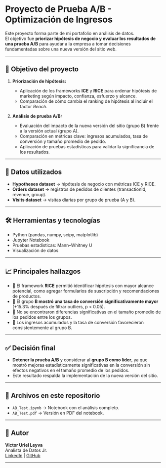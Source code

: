 # Proyecto de Prueba A/B - Optimización de Ingresos

Este proyecto forma parte de mi portafolio en análisis de datos.  
El objetivo fue **priorizar hipótesis de negocio y evaluar los resultados de una prueba A/B** para ayudar a la empresa a tomar decisiones fundamentadas sobre una nueva versión del sitio web.

---

## 🚀 Objetivo del proyecto
1. **Priorización de hipótesis:**  
   - Aplicación de los frameworks **ICE** y **RICE** para ordenar hipótesis de marketing según impacto, confianza, esfuerzo y alcance.  
   - Comparación de cómo cambia el ranking de hipótesis al incluir el factor *Reach*.  

2. **Análisis de prueba A/B:**  
   - Evaluación del impacto de la nueva versión del sitio (grupo B) frente a la versión actual (grupo A).  
   - Comparación en métricas clave: ingresos acumulados, tasa de conversión y tamaño promedio de pedido.  
   - Aplicación de pruebas estadísticas para validar la significancia de los resultados.  

---

## 📂 Datos utilizados
- **Hypotheses dataset** → hipótesis de negocio con métricas ICE y RICE.  
- **Orders dataset** → registros de pedidos de clientes (transactionId, revenue, group).  
- **Visits dataset** → visitas diarias por grupo de prueba (A y B).  

---

## 🛠️ Herramientas y tecnologías
- Python (pandas, numpy, scipy, matplotlib)  
- Jupyter Notebook  
- Pruebas estadísticas: Mann–Whitney U  
- Visualización de datos  

---

## 📈 Principales hallazgos
- 📌 El framework **RICE** permitió identificar hipótesis con mayor alcance potencial, como agregar formularios de suscripción y recomendaciones de productos.  
- 📌 El grupo **B mostró una tasa de conversión significativamente mayor** (+15.3% después de filtrar outliers, p < 0.05).  
- 📌 No se encontraron diferencias significativas en el tamaño promedio de los pedidos entre los grupos.  
- 📌 Los ingresos acumulados y la tasa de conversión favorecieron consistentemente al grupo B.  

---

## ✅ Decisión final
- **Detener la prueba A/B** y considerar al **grupo B como líder**, ya que mostró mejoras estadísticamente significativas en la conversión sin efectos negativos en el tamaño promedio de los pedidos.  
- Este resultado respalda la implementación de la nueva versión del sitio.  

---

## 📄 Archivos en este repositorio
- `AB_Test.ipynb` → Notebook con el análisis completo.  
- `AB_Test.pdf` → Versión en PDF del notebook.  

---

## 👤 Autor
**Victor Uriel Leyva**  
Analista de Datos Jr.  
[LinkedIn](www.linkedin.com/in/victorurielleyva) | [GitHub](https://github.com/uleyvam)  

---
